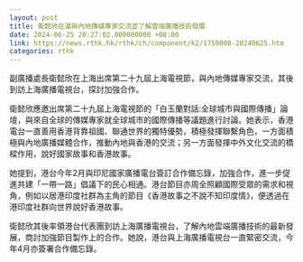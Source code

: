 ```yaml
---
layout: post
title: 衛懿欣在滬與內地傳媒專家交流並了解雲端廣播技術發展
date: 2024-06-25 20:27:02.000000000 +08:00
link: https://news.rthk.hk/rthk/ch/component/k2/1759008-20240625.htm
categories: rthk
---
```


副廣播處長衛懿欣在上海出席第二十九屆上海電視節，與內地傳媒專家交流，其後到訪上海廣播電視台，探討加強合作。

衛懿欣應邀出席第二十九屆上海電視節的「白玉蘭對話:全球城市與國際傳播」論壇，與來自全球的傳媒專家就全球城市的國際傳播等議題進行討論。她表示，香港電台一直善用香港背靠祖國、聯通世界的獨特優勢，積極發揮聯繫角色，一方面積極與內地廣播媒體合作，推動內地與香港的交流；另一方面發揮中外文化交流的橋樑作用，說好國家故事和香港故事。

她提到，港台今年2月與印尼國家廣播電台簽訂合作備忘錄，加強合作，進一步促進共建「一帶一路」倡議下的民心相通。港台節目亦周全照顧國際受眾的需求和視角，例如以居港印度社群為主角的節目《香港故事之不說不知印度情》，便透過在港印度社群向世界說好香港故事。

衛懿欣其後率領港台代表團到訪上海廣播電視台，了解內地雲端廣播技術的最新發展，商討加強節目製作上的合作。她說，港台與上海廣播電視台一直緊密交流，今年4月亦簽署合作備忘錄。

